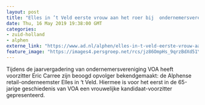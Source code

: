 ```yaml
---
layout: post
title: "Elles in ’t Veld eerste vrouw aan het roer bij  ondernemersvereniging VOA"
date: Thu, 16 May 2019 19:38:00 GMT
categories: 
- zuid-holland 
- alphen 
externe_link: "https://www.ad.nl/alphen/elles-in-t-veld-eerste-vrouw-aan-het-roer-bij-ondernemersvereniging-voa~af24fad6/"
feature_image: "https://images4.persgroep.net/rcs/jz86OmpHs_9qrzBdXd51YFmRYV8/diocontent/148548420/_fitwidth/400/?appId=21791a8992982cd8da851550a453bd7f&quality=0.7"
---
```


Tijdens de jaarvergadering van ondernemersvereniging VOA heeft voorzitter Eric Carree zijn beoogd opvolger bekendgemaakt: de Alphense retail-onderneemster Elles in ‘t Veld. Hiermee is voor het eerst in de 65-jarige geschiedenis van VOA een vrouwelijke kandidaat-voorzitter gepresenteerd.
